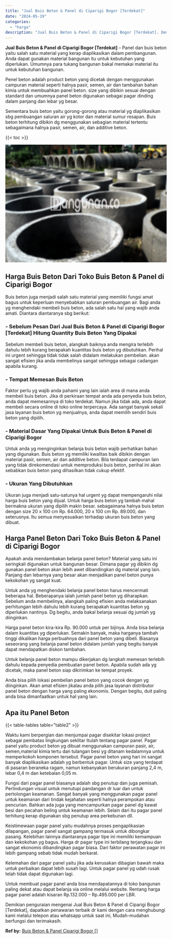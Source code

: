 ```yaml
---
title: "Jual Buis Beton & Panel di Ciparigi Bogor [Terdekat]"
date: "2024-05-19"
categories: 
  - "harga"
description: "Jual Buis Beton & Panel di Ciparigi Bogor [Terdekat]. Demikian penguraian mengenai Jual Buis Beton & Panel di Ciparigi Bogor [Terdekat], dapatkan penawaran..."
---
```


**Jual Buis Beton & Panel di Ciparigi Bogor \[Terdekat\]** – Panel dan buis beton yaitu salah satu material yang kerap diaplikasikan dalam pembangunan. Anda dapat gunakan material bangunan itu untuk kebutuhan yang diperlukan. Umumnya para tukang bangunan bakal memakai material itu untuk kebutuhan bangunan.

Penel beton adalah product beton yang dicetak dengan menggunakan campuran material seperti halnya pasir, semen, air dan tambahan bahan kimia untuk membuahkan panel beton. size yang dibikin sesuai dengan standard dan umumnya panel beton digunakan sebagai pagar dinding dalam panjang dan lebar yg besar.

Sementara buis beton yaitu gorong-gorong atau material yg diaplikasikan sbg pembuangan saluran air yg kotor dan material sumur resapan. Buis beton terhitung dibikin dg menggunakan sebagian material tertentu sebagaimana halnya pasir, semen, air, dan additive beton.

{{< toc >}}

![Jual Buis Beton & Panel di Ciparigi Bogor [Terdekat]](/images/jual-panel-buis-beton-murah-27.png)

## Harga Buis Beton Dari Toko Buis Beton & Panel di Ciparigi Bogor

Buis beton juga menjadi salah satu material yang memiliki fungsi amat bagus untuk keperluan menyebabkan saluran pembuangan air. Bagi anda yg menghendaki membeli buis beton, ada salah satu hal yang wajib anda amati. Diantara diantaranya sbg berikut:

### \- Sebelum Pesan Dari Jual Buis Beton & Panel di Ciparigi Bogor \[Terdekat\] Hitung Quantity Buis Beton Yang Dipakai

Sebelum membeli buis beton, alangkah baiknya anda mengira terlebih dahulu lebih kurang berapakah kuantitas buis beton yg dibutuhkan. Perihal ini urgent sehingga tidak tidak salah didalam melakukan pembelian. akan sangat efisien jika anda membelinya sangat sehingga sebagai cadangan apabila kurang.

### \- Tempat Memesan Buis Beton

Faktor perlu yg wajib anda pahami yang lain ialah area di mana anda membeli buis beton. Jika di perkiraan tempat anda ada penyedia buis beton, anda dapat memesannya di toko terdekat. Namun jika tidak ada, anda dapat membeli secara online di toko online terpercaya. Ada sangat banyak sekali jasa layanan buis beton yg menjualnya, anda dapat memilih sendiri buis beton yang dipilih.

### \- Material Dasar Yang Dipakai Untuk Buis Beton & Panel di Ciparigi Bogor

Untuk anda yg menginginkan belanja buis beton wajib perhatikan bahan yang digunakan. Buis beton yg memiliki kwalitas baik dibikin dengan material pasir, semen, air dan additive beton. Bila terdapat campuran lain yang tidak direkomendasi untuk memproduksi buis beton, perihal ini akan sebabkan buis beton yang dihasilkan tidak cukup efektif.

### \- Ukuran Yang Dibutuhkan

Ukuran juga menjadi satu-satunya hal urgent yg dapat mempengaruhi nilai harga buis beton yang dijual. Untuk harga buis beton yg tambah mahal bermakna ukuran yang dipilih makin besar. sebagaimana halnya buis beton dengan size 20 x 100 cm Rp. 64.000, 20 x 100 cm Rp. 89.000, dan seterusnya. Itu semua menyesuaikan terhadap ukuran buis beton yang dibuat.

## Harga Panel Beton Dari Toko Buis Beton & Panel di Ciparigi Bogor

Apakah anda mendambakan belanja panel beton? Material yang satu ini seringkali digunakan untuk bangunan besar. Dimana pagar yg dibikin dg gunakan panel beton akan lebih awet dibandingkan dg material yang lain. Panjang dan lebarnya yang besar akan menjadikan panel beton punya kekokohan yg sangat kuat.

Untuk anda yg menghendaki belanja panel beton harus mencermati beberapa hal. Beberapanya ialah jumlah panel beton yg diharapkan. Sebelum anda membelinya, alangkah paling efisien anda melaksanakan perhitungan lebih dahulu lebih kurang berapakah kuantitas beton yg diperlukan nantinya. Dg begitu, anda bakal belanja sesuai dg jumlah yg diinginkan.

Harga panel beton kira-kira Rp. 90.000 untuk per bijinya. Anda bisa belanja dalam kuantitas yg diperlukan. Semakin banyak, maka harganya tambah tinggi dikalikan harga perbuahnya dari panel beton yang dibeli. Biasanya seseorang yang belanja panel beton didalam jumlah yang begitu banyak dapat mendapatkan diskon tambahan.

Untuk belanja panel beton mampu dikerjakan dg langkah memesan terlebih dahulu kepada penyedia pembuatan panel beton. Apabila sudah ada yg dicetak, maka panel beton siap dikirimkan ke tempat proyek.

Anda bisa pilih lokasi pembelian panel beton yang cocok dengan yg diinginkan. Akan amat efisien jikalau anda pilih jasa layanan distributor panel beton dengan harga yang paling ekonomis. Dengan begitu, duit paling anda bisa dimanfaatkan untuk hal yang lain.

## Apa itu Panel Beton

{{< table-tables table="table2" >}}

Waktu kami berpergian dan menjumpai pagar disekitar lokasi project sebagai pembatas lingkungan seklitar Itulah tentang pagar panel. Pagar panel yaitu product beton yg dibuat menggunakan campuran pasir, air, semen,material kimia tertu dan tulangan besi yg ditanam kedalamnya untuk memperkokoh komponen tersebut. Pagar panel beton yang hari ini sangat banyak diaplikasikan adalah yg berbentuk pagar. Untuk size yang terdapat di pasaran beraneka ragam, namun kebanyakan berukuran panjang 2,4 m, lebar 0,4 m dan ketebalan 0,05 m.

Fungsi dari pagar panel biasanya adalah sbg penutup dan juga pemisah. Perlindungan visual untuk menutupi pandangan dr luar dan untuk pertolongan keamanan. Sangat banyak yang menggunakan pagar panel untuk keamanan dari tindak kejahatan seperti halnya perampokan atau pencurian. Bahkan ada juga yang mencampurkan pagar panel dg kawat besi dan pecahan beling untuk keamanan lebih. Selain dari itu pagar panel terhitung kerap digunakan sbg penutup area perkebunan dll.

Keistimewaan pagar panel yaitu mudahnya proses pengaplikasian dilapangan, pagar panel sangat gampang termasuk untuk dibongkar pasang. Kelebihan lainnya diantaranya pagar tipe ini memiliki kemampuan dan kekokohan yg bagus. Harga dr pagar type ini terbilang terjangkau dan sangat ekonomis dibandingkan pagar biasa. Dari faktor perawatan pagar ini lebih gampang sebab tidak mudah berkarat.

Kelemahan dari pagar panel yaitu jika ada kerusakan dibagian bawah maka untuk perbaikan dapat lebih susah lagi. Untuk pagar panel yg udah rusak telah tidak dapat digunakan lagi.

Untuk membuat pagar panel anda bisa mendapatannya di toko bangunan paling dekat atau dapat belanja via online melalui website. Rentang harga pagar panel adalah kisaran Rp.132.000 – Rp.495.000 per LBR.

Demikian penguraian mengenai Jual Buis Beton & Panel di Ciparigi Bogor \[Terdekat\], dapatkan penawaran terbaik dr kami dengan cara menghubungi kami melalui telepon atau whatsapp untuk saat ini, Mudah-mudahan berfungsi dan terimakasih.

**Ref by:** [Buis Beton & Panel Ciparigi Bogor []](https://id.wikipedia.org/wiki/Buis)
